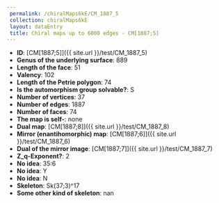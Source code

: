 ```yaml
--- 
 permalink: /chiralMaps6kE/CM_1887_5 
 collection: chiralMaps6kE
 layout: dataEntry
 title: Chiral maps up to 6000 edges - CM[1887;5]
---
```


- **ID**: [CM[1887;5]]({{ site.url }}/test/CM_1887_5)
- **Genus of the underlying surface**: 889
- **Length of the face**: 51
- **Valency**: 102
- **Length of the Petrie polygon**: 74
- **Is the automorphism group solvable?**: S
- **Number of vertices**: 37
- **Number of edges**: 1887
- **Number of faces**: 74
- **The map is self-**: none
- **Dual map**: [CM[1887;8]]({{ site.url }}/test/CM_1887_8)
- **Mirror (enantihomorphic) map**: [CM[1887;6]]({{ site.url }}/test/CM_1887_6)
- **Dual of the mirror image**: [CM[1887;7]]({{ site.url }}/test/CM_1887_7)
- **Z_q-Exponent?**: 2
- **No idea**:  35:6
- **No idea**: Y
- **No idea**: N
- **Skeleton**: Sk(37;3)^17
- **Some other kind of skeleton**: nan
